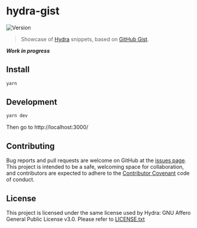 # hydra-gist

![Version](https://img.shields.io/badge/version-0.1.0-blue.svg?cacheSeconds=2592000)

> Showcase of [Hydra](https://github.com/ojack/hydra) snippets, based on
> [GitHub Gist](https://gist.github.com/).

***Work in progress***

## Install

```sh
yarn
```

## Development

```sh
yarn dev
```

Then go to http://localhost:3000/

## Contributing

Bug reports and pull requests are welcome on GitHub at the [issues
page](https://github.com/munshkr/hydra-gist). This project is intended to be a
safe, welcoming space for collaboration, and contributors are expected to
adhere to the [Contributor Covenant](http://contributor-covenant.org) code of
conduct.

## License

This project is licensed under the same license used by Hydra: GNU Affero
General Public License v3.0.  Please refer to [LICENSE.txt](LICENSE.txt)
